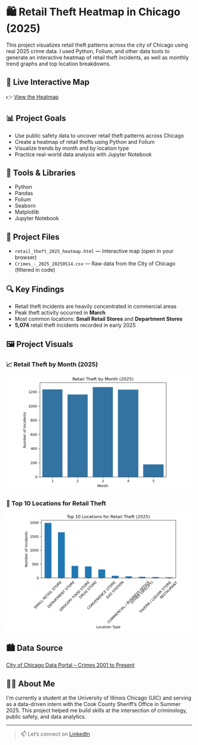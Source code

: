 # 🛍️ Retail Theft Heatmap in Chicago (2025)

This project visualizes retail theft patterns across the city of Chicago using real 2025 crime data. I used Python, Folium, and other data tools to generate an interactive heatmap of retail theft incidents, as well as monthly trend graphs and top location breakdowns.

## 🔗 Live Interactive Map

👉 [View the Heatmap](https://trixhanj.github.io/chicago-retail-theft-heatmap/)


## 📊 Project Goals

- Use public safety data to uncover retail theft patterns across Chicago
- Create a heatmap of retail thefts using Python and Folium
- Visualize trends by month and by location type
- Practice real-world data analysis with Jupyter Notebook

## 🧰 Tools & Libraries

- Python
- Pandas
- Folium
- Seaborn
- Matplotlib
- Jupyter Notebook

## 📁 Project Files

- `retail_theft_2025_heatmap.html` — Interactive map (open in your browser)
- `Crimes_-_2025_20250514.csv` — Raw data from the City of Chicago (filtered in code)

## 🔍 Key Findings

- Retail theft incidents are heavily concentrated in commercial areas
- Peak theft activity occurred in **March**
- Most common locations: **Small Retail Stores** and **Department Stores**
- **5,074** retail theft incidents recorded in early 2025

## 🖼️ Project Visuals

### 📈 Retail Theft by Month (2025)
![Monthly Trend](https://raw.githubusercontent.com/trixhanj/chicago-retail-theft-heatmap/a5df2630fc6c016d9e743c42cfc1ac129651b8b7/Monthly%20Trend%20Chart.png)

### 🏬 Top 10 Locations for Retail Theft
![Top Locations](https://raw.githubusercontent.com/trixhanj/chicago-retail-theft-heatmap/a5df2630fc6c016d9e743c42cfc1ac129651b8b7/Top%20Locations.png)

## 🏙️ Data Source

[City of Chicago Data Portal – Crimes 2001 to Present](https://data.cityofchicago.org/Public-Safety/Crimes-2001-to-Present/ijzp-q8t2)

## 👨‍💻 About Me

I'm currently a student at the University of Illinois Chicago (UIC) and serving as a data-driven intern with the Cook County Sheriff’s Office in Summer 2025. This project helped me build skills at the intersection of criminology, public safety, and data analytics.

---

> 📫 Let’s connect on [LinkedIn](https://www.linkedin.com/in/trixhan-jegathesan/)
